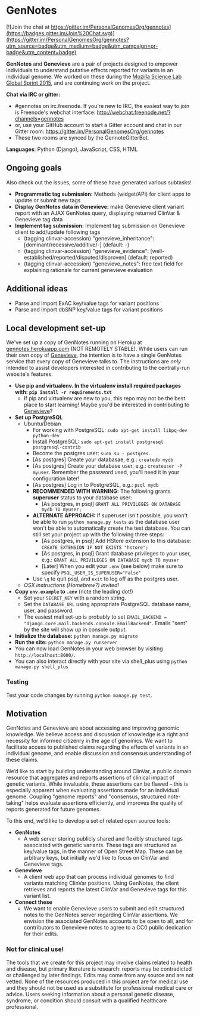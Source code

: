 # GenNotes

[![Join the chat at https://gitter.im/PersonalGenomesOrg/gennotes](https://badges.gitter.im/Join%20Chat.svg)](https://gitter.im/PersonalGenomesOrg/gennotes?utm_source=badge&utm_medium=badge&utm_campaign=pr-badge&utm_content=badge)

**GenNotes** and **Genevieve** are a pair of projects designed to empower
individuals to understand putative effects reported for variants in an
individual genome. We worked on these during the [Mozilla Science
Lab Global Sprint 2015](https://www.mozillascience.org/global-sprint-2015), and
are continuing work on the project.

**Chat via IRC or gitter:**
* #gennotes on irc.freenode. If you're new to IRC, the easiest
way to join is Freenode's webchat interface:
http://webchat.freenode.net/?channels=gennotes
* or, use your GitHub account to start a Gitter account and chat in our Gitter
room: https://gitter.im/PersonalGenomesOrg/gennotes
* These two rooms are synced by the GennoteGitterBot.

**Languages**: Python (Django), JavaScript, CSS, HTML

## Ongoing goals

Also check out the issues, some of these have generated various subtasks!

- **Programmatic tag submission:** Methods (widget/API) for client apps to update or submit new tags
- **Display GenNotes data in Genevieve:** make Genevieve client variant report with an AJAX GenNotes query, displaying returned ClinVar & Genevieve tag data
- **Implement tag submission:** Implement tag submission on Genevieve client to add/update following tags
  - (tagging clinvar-accession) "genevieve_inheritance": [dominant/recessive/additive/-] (default: -)
  - (tagging clinvar-accession) "genevieve_evidence": [well-established/reported/disputed/disproven] (default: reported)
  - (tagging clinvar-accession) "genevieve_notes": free text field for explaining rationale for current genevieve evaluation

## Additional ideas

- Parse and import ExAC key/value tags for variant positions
- Parse and import dbSNP key/value tags for variant positions

## Local development set-up

We've set up a copy of GenNotes running on Heroku at
[gennotes.herokuapp.com](http://gennotes.herokuapp.com/) (NOT REMOTELY STABLE).
While users can run their own copy of
[Genevieve](https://github.com/PersonalGenomesOrg/genevieve), the intention
is to have a single GenNotes service that every copy of Genevieve talks to.
The instructions are *only* intended to assist developers interested in
contributing to the centrally-run website's features.

* **Use pip and virtualenv. In the virtualenv install required packages with:
`pip install -r requirements.txt`**
  * If pip and virtualenv are new to you, this repo may not be the best place
to start learning! Maybe you'd be interested in contributing to [Genevieve](https://github.com/PersonalGenomesOrg/genevieve)?
* **Set up PostgreSQL**
  * Ubuntu/Debian
    * For working with PostgreSQL: `sudo apt-get install libpq-dev python-dev`
    * Install PostgreSQL: `sudo apt-get install postgresql postgresql-contrib`
    * Become the postgres user: `sudo su - postgres`.
    * [As postgres] Create your databasae, e.g.: `createdb mydb`
    * [As postgres] Create your database user, e.g.: `createuser -P myuser`. Remember the password used, you'll need it in your configuration later!
    * [As postgres] Log in to PostgreSQL, e.g.: `psql mydb`
    * **RECOMMENDED WITH WARNING:** The following grants **superuser** status to your database user:
      * [As postgres, in psql] `GRANT ALL PRIVILEGES ON DATABASE mydb TO myuser;`
    * **ALTERNATE APPROACH:** If superuser isn't possible, you won't be able to run `python manage.py tests` as the database user won't be able to automatically create the test database. You can still set your project up with the following three steps:
      * [As postgres, in psql] Add HStore extension to this database: `CREATE EXTENSION IF NOT EXISTS "hstore";`
      * [As postgres, in psql] Grant database privileges to your user, e.g.: `GRANT ALL PRIVILEGES ON DATABASE mydb TO myuser`
      * [Later] When you edit your `.env` (see below) make sure to specify `PSQL_USER_IS_SUPERUSER="False"`
    * Use `\q` to quit psql, and `exit` to log off as the postgres user.
  * *OSX instructions (Homebrew?) invited!*
* **Copy `env.example` to `.env`** (note the leading dot!)
  * Set your `SECRET_KEY` with a random string.
  * Set the `DATABASE_URL` using appropriate PostgreSQL database name, user, and password.
  * The easiest mail set-up is probably to set `EMAIL_BACKEND = "django.core.mail.backends.console.EmailBackend"`. Emails "sent" by the site will show up in console output.
* **Initialize the database:** `python manage.py migrate`
* **Run the site:** `python manage.py runserver`
* You can now load GenNotes in your web browser by visiting `http://localhost:8000/`.
* You can also interact directly with your site via shell_plus using `python manage.py shell_plus`

### Testing

Test your code changes by running `python manage.py test`.

## Motivation

GenNotes and Genevieve are about accessing and improving genomic knowledge. We believe access and discussion of knowledge is a right and necessity for informed citizenry in the age of genomics. We want to facilitate access to published claims regarding the effects of variants in an individual genome, and enable discussion and consensus understanding of these claims.

We’d like to start by building understanding around ClinVar, a public domain resource that aggregates and reports assertions of clinical impact of genetic variants. While invaluable, these assertions can be flawed – this is especially apparent when evaluating assertions made for an individual genome. Coupling "genome reports" and "consensus, structured note-taking" helps evaluate assertions efficiently, and improves the quality of reports generated for future genomes.

To this end, we’d like to develop a set of related open source tools:
- **GenNotes**
  - A web server storing publicly shared and flexibly structured tags associated with genetic variants. These tags are structured as key/value tags, in the manner of Open Street Map. These can be arbitrary keys, but initially we'd like to focus on ClinVar and Genevieve tags.
- **Genevieve**
  - A client web app that can process individual genomes to find variants matching ClinVar positions. Using GenNotes, the client retrieves and reports the latest ClinVar and Genevieve tags for this variant list.
- **Connect these**
  - We want to enable Genevieve users to submit and edit structured notes to the GenNotes server regarding ClinVar assertions. We envision the associated GenNotes accounts to be open to all, and for contributors to Genevieve notes to agree to a CC0 public dedication for their edits.

### Not for clinical use!

The tools that we create for this project may involve claims related to health and disease, but primary literature is research: reports may be contradicted or challenged by later findings. Edits may come from any source and are not vetted. None of the resources produced in this project are for medical use and they should not be used as a substitute for professional medical care or advice. Users seeking information about a personal genetic disease, syndrome, or condition should consult with a qualified healthcare professional.
